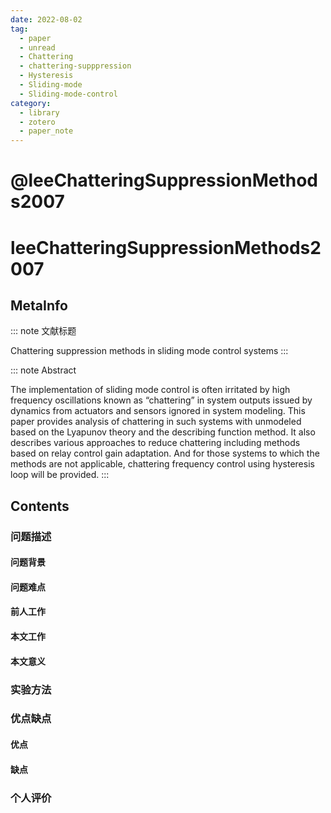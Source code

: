 ```yaml
---
date: 2022-08-02
tag:
  - paper
  - unread
  - Chattering
  - chattering-supppression
  - Hysteresis
  - Sliding-mode
  - Sliding-mode-control
category:
  - library
  - zotero
  - paper_note
---
```


# @leeChatteringSuppressionMethods2007

# leeChatteringSuppressionMethods2007

## MetaInfo

::: note 文献标题

 Chattering suppression methods in sliding mode control systems
:::

::: note Abstract

The implementation of sliding mode control is often irritated by high frequency oscillations known as “chattering” in system outputs issued by dynamics from actuators and sensors ignored in system modeling. This paper provides analysis of chattering in such systems with unmodeled based on the Lyapunov theory and the describing function method. It also describes various approaches to reduce chattering including methods based on relay control gain adaptation. And for those systems to which the methods are not applicable, chattering frequency control using hysteresis loop will be provided.
:::


## Contents

### 问题描述

#### 问题背景


#### 问题难点

#### 前人工作

#### 本文工作

#### 本文意义

### 实验方法


### 优点缺点

#### 优点

#### 缺点

### 个人评价
